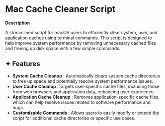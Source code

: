 Mac Cache Cleaner Script
===
**Description**

A streamlined script for macOS users to efficiently clear system, user, and application caches using terminal commands. This script is designed to help improve system performance by removing unnecessary cached files and freeing up disk space with a few simple commands.

## ✦ Features 

- **System Cache Cleanup** : Automatically clears system cache directories to free up space and potentially resolve system performance issues.
- **User Cache Cleanup** :Targets user-specific cache files, including those from web browsers and application data, enhancing user experience.
- **Application Cache Cleanup** : Removes application-specific cache files, which can help resolve issues related to software performance and bugs.
- **Customizable Commands** : Allows users to easily modify or extend the script for additional cache directories or specific use cases.
